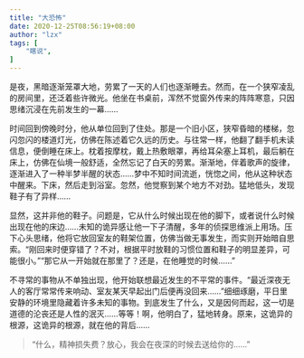 ```yaml
---
title: "大恐怖"
date: 2020-12-25T08:56:19+08:00
author: "lzx"
tags: [
    "瞎说",
]
---
```


是夜，黑暗逐渐笼罩大地，劳累了一天的人们也逐渐睡去。然而，在一个狭窄凌乱的房间里，还泛着些许微光。他坐在书桌前，浑然不觉窗外传来的阵阵寒意，只因思绪沉浸在先前发生的一幕……  

时间回到傍晚时分，他从单位回到了住处。那是一个旧小区，狭窄昏暗的楼梯，忽闪忽闪的楼道灯光，仿佛在陈述着它久远的历史。与往常一样，他翻了翻手机未读信息，便倒睡在床上。枕着按摩枕，戴上热敷眼罩，再给耳朵塞上耳机，最后躺在床上，仿佛在仙境一般舒适，全然忘记了白天的劳累。渐渐地，伴着歌声的旋律，逐渐进入了一种半梦半醒的状态……梦中不知时间流逝，恍惚之间，他从这种状态中醒来。下床，然后走到浴室。忽然，他觉察到某个地方不对劲。猛地低头，发现鞋子有了异样……  

显然，这并非他的鞋子。问题是，它从什么时候出现在他的脚下，或者说什么时候出现在他的床边……未知的诡异感让他一下子清醒，多年的侦探思维派上用场。压下心头思绪，他将它放回室友的鞋架位置，仿佛当做无事发生，而实则开始暗自思索。“刚回来时便穿错了？不对，根据平时放鞋的习惯位置和鞋子的明显差异，可能很小。”“那它从一开始就在那里了？还是，在他睡觉的时候……”  

不寻常的事物从不单独出现，他开始联想最近发生的不平常的事件。“最近深夜无人的客厅常常传来响动、室友某天早起出门后便再没回来……”细细琢磨，平日里安静的环境里隐藏着许多未知的事物。到底发生了什么，又是因何而起，这一切是道德的沦丧还是人性的泯灭……等等！啊，他明白了，猛地转身。原来，这诡异的根源，这诡异的根源，就在他的背后……  

> “什么，精神损失费？放心，我会在夜深的时候去送给你的……”

